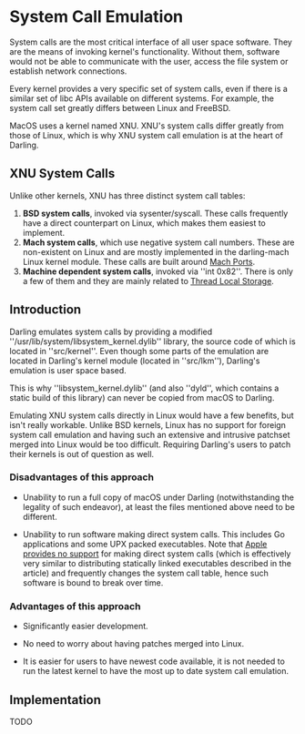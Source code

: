 # System Call Emulation

System calls are the most critical interface of all user space software. They are the means of invoking kernel's functionality. Without them, software would not be able to communicate with the user, access the file system or establish network connections.

Every kernel provides a very specific set of system calls, even if there is a similar set of libc APIs available on different systems. For example, the system call set greatly differs between Linux and FreeBSD.

MacOS uses a kernel named XNU. XNU's system calls differ greatly from those of Linux, which is why XNU system call emulation is at the heart of Darling.

## XNU System Calls

Unlike other kernels, XNU has three distinct system call tables:

 1.  **BSD system calls**, invoked via sysenter/syscall. These calls frequently have a direct counterpart on Linux, which makes them easiest to implement.
 2.  **Mach system calls**, which use negative system call numbers. These are non-existent on Linux and are mostly implemented in the darling-mach Linux kernel module. These calls are built around [Mach Ports](documentation/mach_ports).
 3.  **Machine dependent system calls**, invoked via ''int 0x82''. There is only a few of them and they are mainly related to [Thread Local Storage](documentation/thread_local_storage).

## Introduction

Darling emulates system calls by providing a modified ''/usr/lib/system/libsystem_kernel.dylib'' library, the source code of which is located in ''src/kernel''. Even though some parts of the emulation are located in Darling's kernel module (located in ''src/lkm''), Darling's emulation is user space based.

This is why ''libsystem_kernel.dylib'' (and also ''dyld'', which contains a static build of this library) can never be copied from macOS to Darling.

Emulating XNU system calls directly in Linux would have a few benefits, but isn't really workable. Unlike BSD kernels, Linux has no support for foreign system call emulation and having such an extensive and intrusive patchset merged into Linux would be too difficult. Requiring Darling's users to patch their kernels is out of question as well.

### Disadvantages of this approach


*  Unability to run a full copy of macOS under Darling (notwithstanding the legality of such endeavor), at least the files mentioned above need to be different.

*  Unability to run software making direct system calls. This includes Go applications and some UPX packed executables. Note that [Apple provides no support](https///developer.apple.com/library/content/qa/qa1118/_index.html) for making direct system calls (which is effectively very similar to distributing statically linked executables described in the article) and frequently changes the system call table, hence such software is bound to break over time.

### Advantages of this approach


*  Significantly easier development.

*  No need to worry about having patches merged into Linux.

*  It is easier for users to have newest code available, it is not needed to run the latest kernel to have the most up to date system call emulation.

## Implementation

TODO
